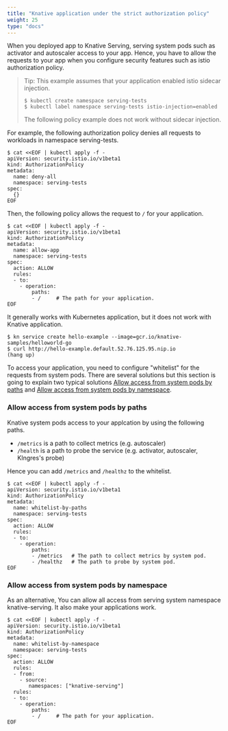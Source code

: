 ```yaml
---
title: "Knative application under the strict authorization policy"
weight: 25
type: "docs"
---
```


When you deployed app to Knative Serving, serving system pods such as activator and autoscaler access to your app.
Hence, you have to allow the requests to your app when you configure security features such as istio authorization policy.

> Tip: This example assumes that your application enabled istio sidecar injection.
>
> ```
> $ kubectl create namespace serving-tests
> $ kubectl label namespace serving-tests istio-injection=enabled
> ```
> The following policy example does not work without sidecar injection.

For example, the following authorization policy denies all requests to workloads in namespace serving-tests.

```
$ cat <<EOF | kubectl apply -f -
apiVersion: security.istio.io/v1beta1
kind: AuthorizationPolicy
metadata:
  name: deny-all
  namespace: serving-tests
spec:
  {}
EOF
```

Then, the following policy allows the request to `/` for your application.

```
$ cat <<EOF | kubectl apply -f -
apiVersion: security.istio.io/v1beta1
kind: AuthorizationPolicy
metadata:
  name: allow-app
  namespace: serving-tests
spec:
  action: ALLOW
  rules:
  - to:
    - operation:
        paths:
        - /     # The path for your application.
EOF
```

It generally works with Kubernetes application, but it does not work with Knative application.

```
$ kn service create hello-example --image=gcr.io/knative-samples/helloworld-go
$ curl http://hello-example.default.52.76.125.95.nip.io
(hang up)
```

To access your application, you need to configure "whitelist" for the requests from system pods.
There are several solutions but this section is going to explain two typical solutions
[Allow access from system pods by paths](#allow-access-from-system-pods-by-paths) and
[Allow access from system pods by namespace](#allow-access-from-system-pods-by-namespace).

### Allow access from system pods by paths

Knative system pods access to your applcation by using the following paths.

- `/metrics` is a path to collect metrics (e.g. autoscaler)
- `/health` is a path to probe the service (e.g. activator, autoscaler, KIngres's probe)

Hence you can add `/metrics` and `/healthz` to the whitelist.

```
$ cat <<EOF | kubectl apply -f -
apiVersion: security.istio.io/v1beta1
kind: AuthorizationPolicy
metadata:
  name: whitelist-by-paths
  namespace: serving-tests
spec:
  action: ALLOW
  rules:
  - to:
    - operation:
        paths:
        - /metrics   # The path to collect metrics by system pod.
        - /healthz   # The path to probe by system pod.
EOF
```

### Allow access from system pods by namespace

As an alternative, You can allow all access from serving system namespace knative-serving. It also make your applications work.

```
$ cat <<EOF | kubectl apply -f -
apiVersion: security.istio.io/v1beta1
kind: AuthorizationPolicy
metadata:
  name: whitelist-by-namespace
  namespace: serving-tests
spec:
  action: ALLOW
  rules:
  - from:
    - source:
       namespaces: ["knative-serving"]
  rules:
  - to:
    - operation:
        paths:
        - /     # The path for your application.
EOF
```
